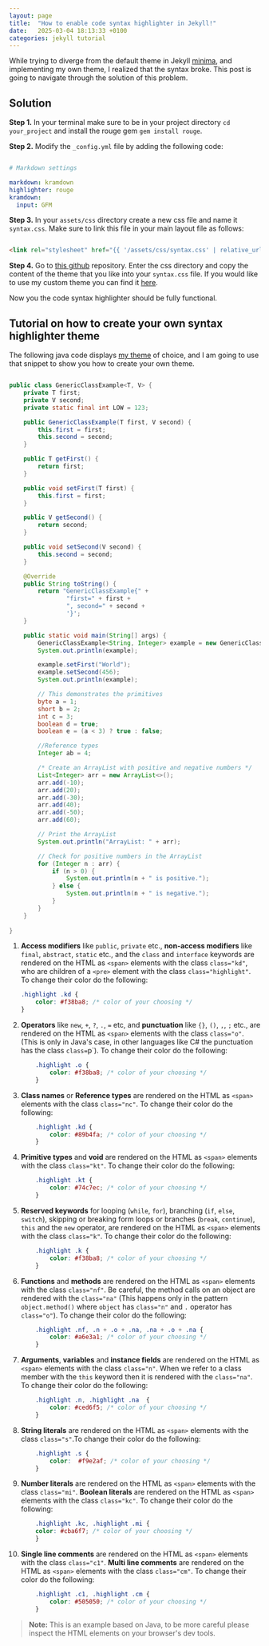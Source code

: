 ```yaml
---
layout: page
title:  "How to enable code syntax highlighter in Jekyll!"
date:   2025-03-04 18:13:33 +0100
categories: jekyll tutorial
---
```


While trying to diverge from the default theme in Jekyll [minima](https://github.com/jekyll/minima), and implementing my own theme, I realized that the syntax  broke.
This post is going to navigate through the solution of this problem.

## Solution

**Step 1.** In your terminal make sure to be in your project directory `cd your_project` and install the rouge gem `gem install rouge`.

**Step 2.** Modify the `_config.yml` file by adding the following code:

```yaml

# Markdown settings

markdown: kramdown
highlighter: rouge
kramdown:
  input: GFM

```

**Step 3.** In your `assets/css` directory create a new css file and name it `syntax.css`. Make sure to link this file in your main layout file as follows:

```html

<link rel="stylesheet" href="{{ '/assets/css/syntax.css' | relative_url }}">

```

**Step 4.** Go to [this github](https://github.com/brazacz/rouge-themes/tree/main) repository. Enter the css directory and copy the content of the theme that you like into your `syntax.css` file. If you would like to use my custom theme you can find it [here](https://github.com/low-perry/my-jekyll-syntax-highlighter-theme).

Now you the code syntax highlighter should be fully functional.

## Tutorial on how to create your own syntax highlighter theme

The following java code displays [my theme](https://github.com/low-perry/my-jekyll-syntax-highlighter-theme) of choice, and I am going to use that snippet to show you how to create your own theme.

```java

public class GenericClassExample<T, V> {
    private T first;
    private V second;
    private static final int LOW = 123;

    public GenericClassExample(T first, V second) {
        this.first = first;
        this.second = second;
    }

    public T getFirst() {
        return first;
    }

    public void setFirst(T first) {
        this.first = first;
    }

    public V getSecond() {
        return second;
    }

    public void setSecond(V second) {
        this.second = second;
    }

    @Override
    public String toString() {
        return "GenericClassExample{" +
                "first=" + first +
                ", second=" + second +
                '}';
    }

    public static void main(String[] args) {
        GenericClassExample<String, Integer> example = new GenericClassExample<>("Hello", 123);
        System.out.println(example);

        example.setFirst("World");
        example.setSecond(456);
        System.out.println(example);

        // This demonstrates the primitives
        byte a = 1;
        short b = 2;
        int c = 3;
        boolean d = true;
        boolean e = (a < 3) ? true : false;

        //Reference types
        Integer ab = 4;

        /* Create an ArrayList with positive and negative numbers */
        List<Integer> arr = new ArrayList<>();
        arr.add(-10);
        arr.add(20);
        arr.add(-30);
        arr.add(40);
        arr.add(-50);
        arr.add(60);

        // Print the ArrayList
        System.out.println("ArrayList: " + arr);

        // Check for positive numbers in the ArrayList
        for (Integer n : arr) {
            if (n > 0) {
                System.out.println(n + " is positive.");
            } else {
                System.out.println(n + " is negative.");
            }
        }
    }
    
}

```

1. **Access modifiers** like `public`, `private` etc., **non-access modifiers** like `final`, `abstract`, `static` etc., and the `class` and `interface` keywords are rendered on the HTML as `<span>` elements with the class `class="kd"`, who are children of a `<pre>` element with the class `class="highlight"`. To change their color do the following:

    ```css
    .highlight .kd {
        color: #f38ba8; /* color of your choosing */
    }
    ```

2. **Operators** like `new`, `+`, `?`, `.`, `=` etc, and **punctuation** like `{}`, `()`, `,`, `;` etc., are rendered on the HTML as `<span>` elements with the class `class="o"`. (This is only in Java's case, in other languages like C# the punctuation has the class `class=`p`). To change their color do the following:

    ```css
        .highlight .o {
            color: #f38ba8; /* color of your choosing */
        }
    ```

3. **Class names** or **Reference types** are rendered on the HTML as `<span>` elements with the class `class="nc"`. To change their color do the following:

    ```css
        .highlight .kd {
            color: #89b4fa; /* color of your choosing */
        }
    ```

4. **Primitive types** and **void** are rendered on the HTML as `<span>` elements with the class `class="kt"`. To change their color do the following:

    ```css
        .highlight .kt {
            color: #74c7ec; /* color of your choosing */
        }
    ```

5. **Reserved keywords** for looping (`while`, `for`), branching (`if`, `else`, `switch`), skipping or breaking form loops or branches (`break`, `continue`), `this` and the `new` operator, are rendered on the HTML as `<span>` elements with the class `class="k"`. To change their color do the following:

    ```css
        .highlight .k {
            color: #f38ba8; /* color of your choosing */
        }
    ```

6. **Functions** and **methods** are rendered on the HTML as `<span>` elements with the class `class="nf"`. Be careful, the method calls on an object are rendered with the `class="na"` (This happens only in the pattern `object.method()` where `object` has `class="n"` and `.` operator has `class="o"`). To change their color do the following:

    ```css
        .highlight .nf, .n + .o + .na, .na + .o + .na {
            color: #a6e3a1; /* color of your choosing */
        }
    ```

7. **Arguments**, **variables** and **instance fields** are rendered on the HTML as `<span>` elements with the class `class="n"`. When we refer to a class member with the `this` keyword then it is rendered with the `class="na"`. To change their color do the following:

    ```css
        .highlight .n, .highlight .na  {
            color: #ced6f5; /* color of your choosing */
        }
    ```

8. **String literals** are rendered on the HTML as `<span>` elements with the class `class="s"`.To change their color do the following:

    ```css
        .highlight .s {
            color:  #f9e2af; /* color of your choosing */
        }
    ```

9. **Number literals** are rendered on the HTML as `<span>` elements with the class `class="mi"`. **Boolean literals** are rendered on the HTML as `<span>` elements with the class `class="kc"`. To change their color do the following:

    ```css
        .highlight .kc, .highlight .mi {
        color: #cba6f7; /* color of your choosing */
        }
    ```

10. **Single line comments** are rendered on the HTML as `<span>` elements with the class `class="c1"`. **Multi line comments** are rendered on the HTML as `<span>` elements with the class `class="cm"`. To change their color do the following:

    ```css
        .highlight .c1, .highlight .cm {
            color: #505050; /* color of your choosing */
        }
    ```

> **Note:** This is an example based on Java, to be more careful please inspect the HTML elements on your browser's dev tools.
